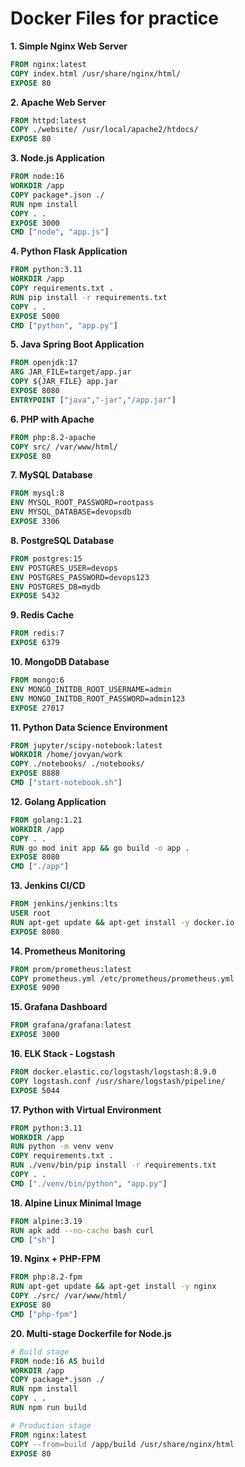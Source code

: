 # Docker Files for practice

**1. Simple Nginx Web Server**
```dockerfile
FROM nginx:latest
COPY index.html /usr/share/nginx/html/
EXPOSE 80
```

**2. Apache Web Server**
```dockerfile
FROM httpd:latest
COPY ./website/ /usr/local/apache2/htdocs/
EXPOSE 80
```

**3. Node.js Application**
```dockerfile
FROM node:16
WORKDIR /app
COPY package*.json ./
RUN npm install
COPY . .
EXPOSE 3000
CMD ["node", "app.js"]
```

**4. Python Flask Application**
```dockerfile
FROM python:3.11
WORKDIR /app
COPY requirements.txt .
RUN pip install -r requirements.txt
COPY . .
EXPOSE 5000
CMD ["python", "app.py"]
```

**5. Java Spring Boot Application**
```dockerfile
FROM openjdk:17
ARG JAR_FILE=target/app.jar
COPY ${JAR_FILE} app.jar
EXPOSE 8080
ENTRYPOINT ["java","-jar","/app.jar"]
```

**6. PHP with Apache**
```dockerfile
FROM php:8.2-apache
COPY src/ /var/www/html/
EXPOSE 80
```

**7. MySQL Database**
```dockerfile
FROM mysql:8
ENV MYSQL_ROOT_PASSWORD=rootpass
ENV MYSQL_DATABASE=devopsdb
EXPOSE 3306
```

**8. PostgreSQL Database**
```dockerfile
FROM postgres:15
ENV POSTGRES_USER=devops
ENV POSTGRES_PASSWORD=devops123
ENV POSTGRES_DB=mydb
EXPOSE 5432
```

**9. Redis Cache**
```dockerfile
FROM redis:7
EXPOSE 6379
```

**10. MongoDB Database**
```dockerfile
FROM mongo:6
ENV MONGO_INITDB_ROOT_USERNAME=admin
ENV MONGO_INITDB_ROOT_PASSWORD=admin123
EXPOSE 27017
```

**11. Python Data Science Environment**
```dockerfile
FROM jupyter/scipy-notebook:latest
WORKDIR /home/jovyan/work
COPY ./notebooks/ ./notebooks/
EXPOSE 8888
CMD ["start-notebook.sh"]
```

**12. Golang Application**
```dockerfile
FROM golang:1.21
WORKDIR /app
COPY . .
RUN go mod init app && go build -o app .
EXPOSE 8080
CMD ["./app"]
```

**13. Jenkins CI/CD**
```dockerfile
FROM jenkins/jenkins:lts
USER root
RUN apt-get update && apt-get install -y docker.io
EXPOSE 8080
```

**14. Prometheus Monitoring**
```dockerfile
FROM prom/prometheus:latest
COPY prometheus.yml /etc/prometheus/prometheus.yml
EXPOSE 9090
```

**15. Grafana Dashboard**
```dockerfile
FROM grafana/grafana:latest
EXPOSE 3000
```

**16. ELK Stack - Logstash**
```dockerfile
FROM docker.elastic.co/logstash/logstash:8.9.0
COPY logstash.conf /usr/share/logstash/pipeline/
EXPOSE 5044
```

**17. Python with Virtual Environment**
```dockerfile
FROM python:3.11
WORKDIR /app
RUN python -m venv venv
COPY requirements.txt .
RUN ./venv/bin/pip install -r requirements.txt
COPY . .
CMD ["./venv/bin/python", "app.py"]
```

**18. Alpine Linux Minimal Image**
```dockerfile
FROM alpine:3.19
RUN apk add --no-cache bash curl
CMD ["sh"]
```

**19. Nginx + PHP-FPM**
```dockerfile
FROM php:8.2-fpm
RUN apt-get update && apt-get install -y nginx
COPY ./src/ /var/www/html/
EXPOSE 80
CMD ["php-fpm"]
```

**20. Multi-stage Dockerfile for Node.js**
```dockerfile
# Build stage
FROM node:16 AS build
WORKDIR /app
COPY package*.json ./
RUN npm install
COPY . .
RUN npm run build

# Production stage
FROM nginx:latest
COPY --from=build /app/build /usr/share/nginx/html
EXPOSE 80
```
